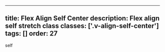 <!--
 *              Copyright (c) 2025 Visa, Inc.
 *
 * Licensed under the Apache License, Version 2.0 (the "License");
 * you may not use this file except in compliance with the License.
 * You may obtain a copy of the License at
 *
 *         http://www.apache.org/licenses/LICENSE-2.0
 *
 * Unless required by applicable law or agreed to in writing, software
 * distributed under the License is distributed on an "AS IS" BASIS,
 * WITHOUT WARRANTIES OR CONDITIONS OF ANY KIND, either express or implied.
 * See the License for the specific language governing permissions and
 * limitations under the License.
 *
 -->
---
title: Flex Align Self Center
description: Flex align self stretch class 
classes: ['.v-align-self-center']
tags: []
order: 27
---

<div class="v-surface v-flex v-flex-row v-gap-4" style="--v-surface-border-size: 2px; block-size: 80px">
  <div class="v-surface v-alternate v-flex v-align-self-center">
    self
  </div>
</div>
